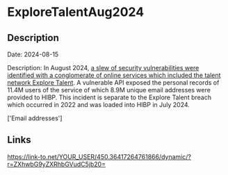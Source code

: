 # ExploreTalentAug2024

## Description

Date: 2024-08-15

Description:
In August 2024, <a href="https://maia.crimew.gay/posts/gps-track-deez-nuts/" target="_blank" rel="noopener">a slew of security vulnerabilities were identified with a conglomerate of online services which included the talent network Explore Talent</a>. A vulnerable API exposed the personal records of 11.4M users of the service of which 8.9M unique email addresses were provided to HIBP. This incident is separate to the Explore Talent breach which occurred in 2022 and was loaded into HIBP in July 2024.


['Email addresses']

## Links

https://link-to.net/YOUR_USER/450.36417264761866/dynamic/?r=ZXhwbG9yZXRhbGVudC5jb20=